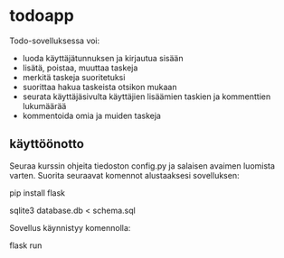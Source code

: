 # todoapp

Todo-sovelluksessa voi:
- luoda käyttäjätunnuksen ja kirjautua sisään
- lisätä, poistaa, muuttaa taskeja
- merkitä taskeja suoritetuksi
- suorittaa hakua taskeista otsikon mukaan
- seurata käyttäjäsivulta käyttäjien lisäämien taskien ja kommenttien lukumäärää
- kommentoida omia ja muiden taskeja


## käyttöönotto

Seuraa kurssin ohjeita tiedoston config.py ja salaisen avaimen luomista varten.
Suorita seuraavat komennot alustaaksesi sovelluksen:

pip install flask

sqlite3 database.db < schema.sql

Sovellus käynnistyy komennolla:

flask run
